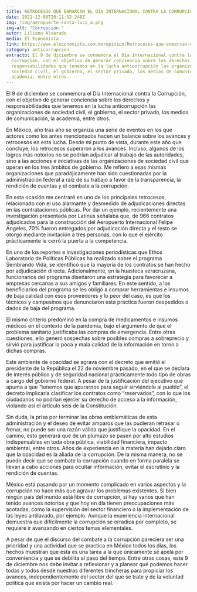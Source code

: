 ```yaml
---
title: RETROCESOS QUE ENMARCAN EL DÍA INTERNACIONAL CONTRA LA CORRUPCIÓN
date: 2021-12-08T20:11:52.248Z
img: /img/aeropuerto-santa-luci_a.png
img-alt: "Corrupción "
autor: Liliana Alvarado
medio: El Economista
link: https://www.eleconomista.com.mx/opinion/Retrocesos-que-enmarcan-el-Dia-Internacional-contra-la-Corrupcion-20211208-0103.html
category: anticorrupcion
extracto: El 9 de diciembre se conmemora el Día Internacional contra la
  Corrupción, con el objetivo de generar conciencia sobre los derechos y
  responsabilidades que tenemos en la lucha anticorrupción las organizaciones de
  sociedad civil, el gobierno, el sector privado, los medios de comunicación, la
  academia, entre otros.
---
```

<!--StartFragment-->

El 9 de diciembre se conmemora el Día Internacional contra la Corrupción, con el objetivo de generar conciencia sobre los derechos y responsabilidades que tenemos en la lucha anticorrupción las organizaciones de sociedad civil, el gobierno, el sector privado, los medios de comunicación, la academia, entre otros.

En México, año tras año se organiza una serie de eventos en los que actores como los antes mencionados hacen un balance sobre los avances y retrocesos en esta lucha. Desde mi punto de vista, durante este año que concluye, los retrocesos superaron a los avances. Incluso, algunos de los logros más notorios no se podrían adjudicar al trabajo de las autoridades, sino a las acciones e iniciativas de las organizaciones de sociedad civil que operan en los tres ámbitos de gobierno. Me refiero a esas mismas organizaciones que paradójicamente han sido cuestionadas por la administración federal a raíz de su trabajo a favor de la transparencia, la rendición de cuentas y el combate a la corrupción.

En esta ocasión me centraré en uno de los principales retrocesos, relacionado con el uso alarmante y desmedido de adjudicaciones directas en las contrataciones públicas. Por dar un ejemplo, recientemente una investigación presentada por Latinus señalaba que, de 966 contratos adjudicados para la construcción del Aeropuerto Internacional Felipe Ángeles, 70% fueron entregados por adjudicación directa y el resto se otorgó mediante invitación a tres personas, con lo que el ejército prácticamente le cerró la puerta a la competencia.

En uno de los reportes e investigaciones periodísticas que Ethos Laboratorio de Políticas Públicas ha realizado sobre el programa Sembrando Vida, se identificó que la mayoría de los contratos se han hecho por adjudicación directa. Adicionalmente, en la huasteca veracruzana, funcionarios del programa diseñaron una estrategia para favorecer a empresas cercanas a sus amigos y familiares. En este sentido, a los beneficiarios del programa se les obligó a comprar herramientas e insumos de baja calidad con esos proveedores y lo peor del caso, es que los técnicos y campesinos que denunciaron esta práctica fueron despedidos o dados de baja del programa.

El mismo criterio predominó en la compra de medicamentos e insumos médicos en el contexto de la pandemia, bajo el argumento de que el problema sanitario justificaba las compras de emergencia. Entre otras cuestiones, ello generó sospechas sobre posibles compras a sobreprecio y sirvió para justificar la poca y mala calidad de la información en torno a dichas compras.

Este ambiente de opacidad se agrava con el decreto que emitió el presidente de la República el 22 de noviembre pasado, en el que se declara de interés público y de seguridad nacional prácticamente todo tipo de obras a cargo del gobierno federal. A pesar de la justificación del ejecutivo que apunta a que “tenemos que apurarnos para seguir sirviéndole al pueblo”, el decreto implicaría clasificar los contratos como “reservados”, con lo que los ciudadanos no podrían ejercer su derecho de acceso a la información, violando así el artículo seis de la Constitución.

Sin duda, la prisa por terminar las obras emblemáticas de esta administración y el deseo de evitar amparos que las pudieran retrasar o frenar, no puede ser una razón válida que justifique la opacidad. En el camino, esto generará que de un plumazo se pasen por alto estudios indispensables en toda obra pública, viabilidad financiera, impacto ambiental, entre otros. Años de experiencia en la materia han dejado claro que la opacidad es la aliada de la corrupción. De la misma manera, no se puede decir que se combate la corrupción cuando en forma paralela se llevan a cabo acciones para ocultar información, evitar el escrutinio y la rendición de cuentas.

México está pasando por un momento complicado en varios aspectos y la corrupción no hace más que agravar los problemas existentes. Si bien ningún país del mundo está libre de corrupción, sí hay varios que han tenido avances notorios y que hoy en día tienen preocupaciones más acotadas, como la supervisión del sector financiero o la implementación de las leyes antilavado, por ejemplo. Aunque la experiencia internacional demuestra que difícilmente la corrupción se erradica por completo, se requiere ir avanzando en ciertos temas elementales.

A pesar de que el discurso del combate a la corrupción pareciera ser una prioridad y una actividad que se practica en México todos los días, los hechos muestran que ésta es una tarea a la que únicamente se apela por conveniencia y que se debilita al paso del tiempo. Entre otras cosas, este 9 de diciembre nos debe invitar a reflexionar y a planear qué podemos hacer todas y todos desde nuestras diferentes trincheras para propiciar los avances, independientemente del sector del que se trate y de la voluntad política que exista por hacer un cambio real.

<!--EndFragment-->